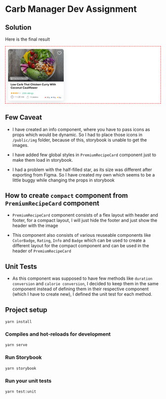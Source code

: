 # Carb Manager Dev Assignment

## Solution

Here is the final result

![Final Result](./public/img/final-result.png)

## Few Caveat

- I have created an info component, where you have to pass icons as props which would be dynamic. So I had to place those icons in `/public/img` folder, because of this, storybook is unable to get the images.

- I have added few global styles in `PremiumRecipeCard` component just to make them load in storybook.

- I had a problem with the half-filled star, as its size was different after exporting from Figma. So I have created my own which seems to be a little buggy while changing the props in storybook

## How to create `compact` component from `PremiumRecipeCard` component

- `PremiumRecipeCard` component consists of a flex layout with header and footer, for a compact layout, I will just hide the footer and just show the header with the image

- This component also consists of various reuseable components like `ColorBadge`, `Rating`, `Info` and `Badge` which can be used to create a different layout for the compact component and can be used in the header of `PremiumRecipeCard`

## Unit Tests

- As this component was supposed to have few methods like `duration conversion` and `calorie conversion`, I decided to keep them in the same component instead of defining them in their respective component (which I have to create new), I defined the unit test for each method.

## Project setup

```
yarn install
```

### Compiles and hot-reloads for development

```
yarn serve
```

### Run Storybook

```
yarn storybook
```

### Run your unit tests

```
yarn test:unit
```
